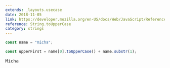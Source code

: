 ```yaml
---
extends: _layouts.usecase
date: 2018-11-05
link: https://developer.mozilla.org/en-US/docs/Web/JavaScript/Reference/Global_Objects/String/toUpperCase
reference: String.toUpperCase
category: strings
---
```


```javascript
const name = "micha";

const upperFirst = name[0].toUpperCase() + name.substr(1);
```

<pre class="output">Micha</pre>
